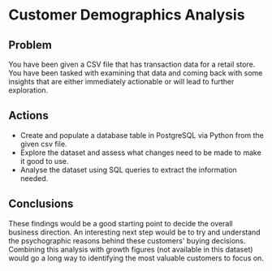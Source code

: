 # Customer Demographics Analysis 

## Problem

You have been given a CSV file that has transaction data for a retail store. You have been tasked with examining that data and coming back with some insights that are either immediately actionable or will lead to further exploration. 

## Actions

- Create and populate a database table in PostgreSQL via Python from the given csv file.
- Explore the dataset and assess what changes need to be made to make it good to use.
- Analyse the dataset using SQL queries to extract the information needed.

## Conclusions

These findings would be a good starting point to decide the overall business direction.
An interesting next step would be to try and understand the psychographic reasons behind these customers' buying decisions.
Combining this analysis with growth figures (not available in this dataset) would go a long way to identifying the most valuable customers to focus on.
